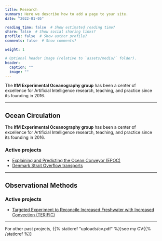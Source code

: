 ```yaml
---
title: Research
summary: Here we describe how to add a page to your site.
date: "2022-01-05"

reading_time: false  # Show estimated reading time?
share: false  # Show social sharing links?
profile: false  # Show author profile?
comments: false  # Show comments?

weight: 1

# Optional header image (relative to `assets/media/` folder).
header:
  caption: ""
  image: ""
---
```

The **IfM Experimental Oceanography group** has been a center of excellence for Artificial Intelligence research, teaching, and practice since its founding in 2016.

<hr>


## Ocean Circulation

The **IfM Experimental Oceanography group** has been a center of excellence for Artificial Intelligence research, teaching, and practice since its founding in 2016.

### Active projects
- [Explaining and Predicting the Ocean Conveyor (EPOC)](../project/epoc/)
- [Denmark Strait Overflow transports](../project/dsow/)

<hr>

## Observational Methods


### Active projects
- [Targeted Experiment to Reconcile Increased Freshwater with Increased Convection (TERIFIC)](../project/terific/)

<hr>

For other past projects, {{% staticref "uploads/cv.pdf" %}}see my CV{{% /staticref %}}